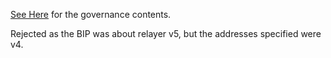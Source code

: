 [See Here](BIP-214.md) for the governance contents.


Rejected as the BIP was about relayer v5, but the addresses specified were v4.